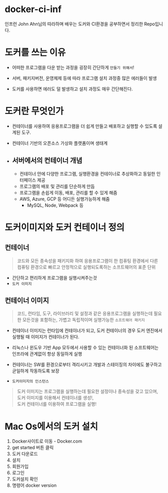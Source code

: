 # docker-ci-inf
인프런 John Ahn님의 따라하며 배우는 도커와 CI환경을 공부하면서 정리한 Repo입니다.

# 도커를 쓰는 이유

* 어떠한 프로그램을 다운 받는 과정을 굉장히 간단하게 `만들기 위해서`!

* 서버, 패키지버전, 운영체제 등에 따라 프로그램 설치 과정중 많은 에러들이 발생

* 도커를 사용하면 에러도 덜 발생하고 설치 과정도 매우 간단해진다.

# 도커란 무엇인가

* 컨테이너를 사용하여 응용프로그램을 더 쉽게 만들고 배포하고 실행할 수 있도록 설계된 도구.

* 컨테이너 기반의 오픈소스 가상화 플랫폼이며 생태계

* ## 서버에서의 컨테이너 개념
    * 컨테이너 안에 다양한 프로그램, 실행환경을 컨테이너로 추상화하고 동일한 인터페이스 제공
    * 프로그램의 배포 및 관리를 단순하게 만듬
    * 프로그램을 손쉽게 이동, 배포, 관리를 할 수 있게 해줌
    * AWS, Azure, GCP 등 어디든 실행가능하게 해줌
        * MySQL, Node, Webpack 등

# 도커이미지와 도커 컨테이너 정의

## 컨테이너
> 코드와 모든 종속성을 패키지화 하여 응용프로그램이 한 컴퓨팅 환경에서 다른 컴퓨팅 환경으로 빠르고 안정적으로 실행되도록하는 소프트웨어의 표준 단위

* 간단하고 편리하게 프로그램을 실행시켜주는것
* `도커 이미지`

## 컨테이너 이미지

> 코드, 런타임, 도구, 라이브러리 및 설정과 같은 응용프로그램을 실행하는데 필요한 모든것을 포함하는, 가볍고 독립적이며 실행가능한 `소프트웨어 패키지`

* 컨테이너 이미지는 런타임에 컨테이너가 되고, 도커 컨테이너의 경우 도커 엔진에서 실행될 때 이미지가 컨테이너가 된다.

* 리눅스나 윈도우 기반 App 모두에서 사용할 수 있는 컨테이너화 된 소프트웨어는 인프라에 관계없이 항상 동일하게 실행

* 컨테이너는 SW를 환경으로부터 격리시키고 개발과 스테이징의 차이에도 불구하고 균일하게 작동하도록 보장

* `도커이미지의 인스턴스`

> 도커 이미지는 프로그램을 실행하는데 필요한 설정이나 종속성을 갖고 있으며,  
도커 이미지를 이용해서 컨테이너를 생성!,  
도커 컨테이너를 이용하여 프로그램을 실행!


# Mac Os에서의 도커 설치

1. Docker사이트로 이동 - Docker.com
2. get started 버튼 클릭
3. 도커 다운로드
4. 설치
5. 회원가입
6. 로그인
7. 도커설치 확인
8. 명령어 docker version
